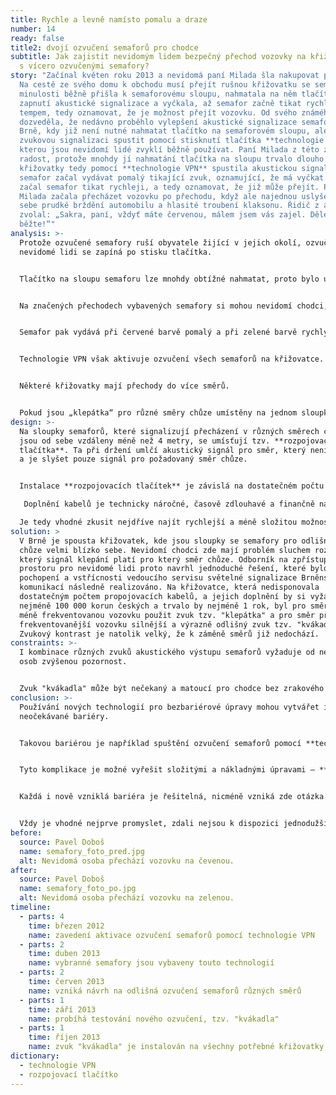 ```yaml
---
title: Rychle a levně namísto pomalu a draze
number: 14
ready: false
title2: dvojí ozvučení semaforů pro chodce
subtitle: Jak zajistit nevidomým lidem bezpečný přechod vozovky na křižovatkách
  s vícero ozvučenými semafory?
story: "Začínal květen roku 2013 a nevidomá paní Milada šla nakupovat potraviny.
  Na cestě ze svého domu k obchodu musí přejít rušnou křižovatku se semafory. V
  minulosti běžně přišla k semaforovému sloupu, nahmatala na něm tlačítko pro
  zapnutí akustické signalizace a vyčkala, až semafor začně tikat rychlejším
  tempem, tedy oznamovat, že je možnost přejít vozovku. Od svého známého se
  dozveděla, že nedávno proběhlo vylepšení akustické signalizace semaforů v
  Brně, kdy již není nutné nahmatat tlačítko na semaforovém sloupu, ale je možné
  zvukovou signalizaci spustit pomocí stisknutí tlačítka **technologie VPN**,
  kterou jsou nevidomí lidé zvyklí běžně používat. Paní Milada z této změny měla
  radost, protože mnohdy jí nahmatání tlačítka na sloupu trvalo dlouho. U
  křižovatky tedy pomocí **technologie VPN** spustila akustickou signalizaci a
  semafor začal vydávat pomalý tikající zvuk, oznamující, že má vyčkat. Brzy
  začal semafor tikat rychleji, a tedy oznamovat, že již může přejít. Paní
  Milada začala přecházet vozovku po přechodu, když ale najednou uslyšela vedle
  sebe prudké brždění automobilu a hlasité troubení klaksonu. Řidič z auta
  zvolal: „Sakra, paní, vždyť máte červenou, málem jsem vás zajel. Dělejte,
  běžte!“"
analysis: >-
  Protože ozvučené semafory ruší obyvatele žijící v jejich okolí, ozvučení pro
  nevidomé lidi se zapíná po stisku tlačítka.


  Tlačítko na sloupu semaforu lze mnohdy obtížné nahmatat, proto bylo umožněno spouštět ozvučení pomocí **technologie VPN**.


  Na značených přechodech vybavených semafory si mohou nevidomí chodci, pomocí technologie VPN, aktivovat akustickou signalizaci.


  Semafor pak vydává při červené barvě pomalý a při zelené barvě rychlý „klepající“ zvuk.


  Technologie VPN však aktivuje ozvučení všech semaforů na křižovatce.


  Některé křižovatky mají přechody do více směrů.


  Pokud jsou „klepátka“ pro různé směry chůze umístěny na jednom sloupku nebo jsou sloupky semaforů blízko u sebe, pak je velice obtížné rozlišit, který semafor zrovna klepe rychle pro přecházení a který pomalu pro čekání.
design: >-
  Na sloupky semaforů, které signalizují přecházení v různých směrech chůze a
  jsou od sebe vzdáleny méně než 4 metry, se umísťují tzv. **rozpojovací
  tlačítka**. Ta při držení umlčí akustický signál pro směr, který není potřeba
  a je slyšet pouze signál pro požadovaný směr chůze.


  Instalace **rozpojovacích tlačítek** je závislá na dostatečném počtu propojovacích kabelů mezi všemi semafory na křižovatce. Jejich absence výše zmíněné řešení neumožňuje.

   Doplnění kabelů je technicky náročné, časově zdlouhavé a finančně nákladné.

  Je tedy vhodné zkusit nejdříve najít rychlejší a méně složitou možnost řešení. Takovým řešením může být ozvučení semaforů vedoucích do různých směrů odlišnými zvuky.
solution: >
  V Brně je spousta křižovatek, kde jsou sloupky se semafory pro odlišné směry
  chůze velmi blízko sebe. Nevidomí chodci zde mají problém sluchem rozeznat,
  který signál klepání platí pro který směr chůze. Odborník na zpřístupňování
  prostoru pro nevidomé lidi proto navrhl jednoduché řešení, které bylo, díky
  pochopení a vstřícnosti vedoucího servisu světelné signalizace Brněnských
  komunikací následně realizováno. Na křižovatce, která nedisponovala
  dostatečným počtem propojovacích kabelů, a jejich doplnění by si vyžádalo
  nejméně 100 000 korun českých a trvalo by nejméně 1 rok, byl pro směr přes
  méně frekventovanou vozovku použit zvuk tzv. "klepátka" a pro směr přes
  frekventovanější vozovku silnější a výrazně odlišný zvuk tzv. "kvákadla".
  Zvukový kontrast je natolik velký, že k záměně směrů již nedochází.
constraints: >-
  I kombinace různých zvuků akustického výstupu semaforů vyžaduje od nevidomých
  osob zvýšenou pozornost.


  Zvuk "kvákadla" může být nečekaný a matoucí pro chodce bez zrakového znevýhodnění.
conclusion: >-
  Používání nových technologií pro bezbariérové úpravy mohou vytvářet i nové
  neočekávané bariéry.


  Takovou bariérou je například spuštění ozvučení semaforů pomocí **technologie VPN** stojících ve vzdálenosti méně než 4 metry od sebe a směřujících do různých směrů – nelze rozeznat, jak který semafor klepe.


  Tyto komplikace je možné vyřešit složitými a nákladnými úpravami – **instalace rozpojovacích tlačítek**.


  Každá i nově vzniklá bariéra je řešitelná, nicméně vzniká zde otázka po smysluplnosti a finančních nákladech tohoto řešení.


  Vždy je vhodné nejprve promyslet, zdali nejsou k dispozici jednodužší, účelnější a levnější řešení – rozdílné zvuky pro odlišné směry chůze.
before:
  source: Pavel Doboš
  name: semafory_foto_pred.jpg
  alt: Nevidomá osoba přechází vozovku na čevenou.
after:
  source: Pavel Doboš
  name: semafory_foto_po.jpg
  alt: Nevidomá osoba přechází vozovku na zelenou.
timeline:
  - parts: 4
    time: březen 2012
    name: zavedení aktivace ozvučení semaforů pomocí technologie VPN
  - parts: 2
    time: duben 2013
    name: vybranné semafory jsou vybaveny touto technologií
  - parts: 2
    time: červen 2013
    name: vzniká návrh na odlišná ozvučení semaforů různých směrů
  - parts: 1
    time: září 2013
    name: probíhá testování nového ozvučení, tzv. "kvákadla"
  - parts: 1
    time: říjen 2013
    name: zvuk "kvákadla" je instalován na všechny potřebné křižovatky
dictionary:
  - technologie VPN
  - rozpojovací tlačítko
---
```

